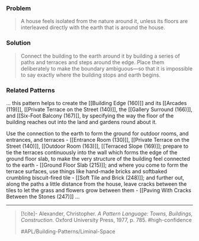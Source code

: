 ### Problem
>A house feels isolated from the nature around it, unless its floors are interleaved directly with the earth that is around the house.

### Solution
>Connect the building to the earth around it by building a series of paths and terraces and steps around the edge. Place them deliberately to make the boundary ambiguous—so that it is impossible to say exactly where the building stops and earth begins.

### Related Patterns
... this pattern helps to create the [[Building Edge (160)]] and its [[Arcades (119)]], [[Private Terrace on the Street (140)]], the [[Gallery Surround (166)]], and [[Six-Foot Balcony (167)]], by specifying the way the floor of the building reaches out into the land and gardens round about it.

Use the connection to the earth to form the ground for outdoor rooms, and entrances, and terraces - [[Entrance Room (130)]], [[Private Terrace on the Street (140)]], [[Outdoor Room (163)]], [[Terraced Slope (169)]]; prepare to tie the terraces continuously into the wall which forms the edge of the ground floor slab, to make the very structure of the building feel connected to the earth - [[Ground Floor Slab (215)]]; and where you come to form the terrace surfaces, use things like hand-made bricks and softbaked crumbling biscuit-fired tile - [[Soft Tile and Brick (248)]]; and further out, along the paths a little distance from the house, leave cracks between the tiles to let the grass and flowers grow between them - [[Paving With Cracks Between the Stones (247)]] ...

---

> [!cite]- Alexander, Christopher. _A Pattern Language: Towns, Buildings, Construction_. Oxford University Press, 1977, p. 785.
> #high-confidence
>
> #APL/Building-Patterns/Liminal-Space
